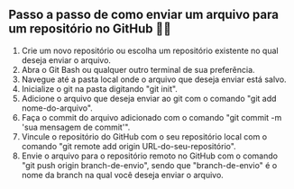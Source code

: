 ## Passo a passo de como enviar um arquivo para um repositório no GitHub 🐱‍👤

1. Crie um novo repositório ou escolha um repositório existente no qual deseja enviar o arquivo.
1. Abra o Git Bash ou qualquer outro terminal de sua preferência.
1. Navegue até a pasta local onde o arquivo que deseja enviar está salvo.
1. Inicialize o git na pasta digitando "git init".
1. Adicione o arquivo que deseja enviar ao git com o comando "git add nome-do-arquivo".
1. Faça o commit do arquivo adicionado com o comando "git commit -m 'sua mensagem de commit'".
1. Vincule o repositório do GitHub com o seu repositório local com o comando "git remote add origin URL-do-seu-repositório".
1. Envie o arquivo para o repositório remoto no GitHub com o comando "git push origin branch-de-envio", sendo que "branch-de-envio" é o nome da branch na qual você deseja enviar o arquivo.



